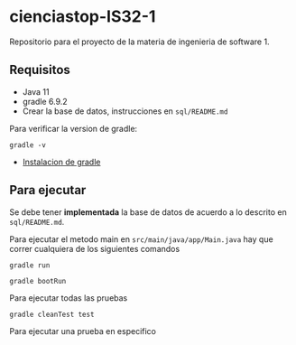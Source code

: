 # cienciastop-IS32-1
Repositorio para el proyecto de la materia de ingenieria de software 1.

## Requisitos
- Java 11
- gradle 6.9.2
- Crear la base de datos, instrucciones en `sql/README.md`

Para verificar la version de gradle:

```shell
gradle -v
```

- [Instalacion de gradle](https://youtu.be/v7bbKhYCL0o)

## Para ejecutar 

Se debe tener **implementada** la base de datos de acuerdo a lo descrito en `sql/README.md`.

Para ejecutar el metodo main en `src/main/java/app/Main.java` hay que correr cualquiera de los siguientes comandos

```shell
gradle run
```

```shell
gradle bootRun 
```

Para ejecutar todas las pruebas

```shell
gradle cleanTest test 
```

Para ejecutar una prueba en especifico
